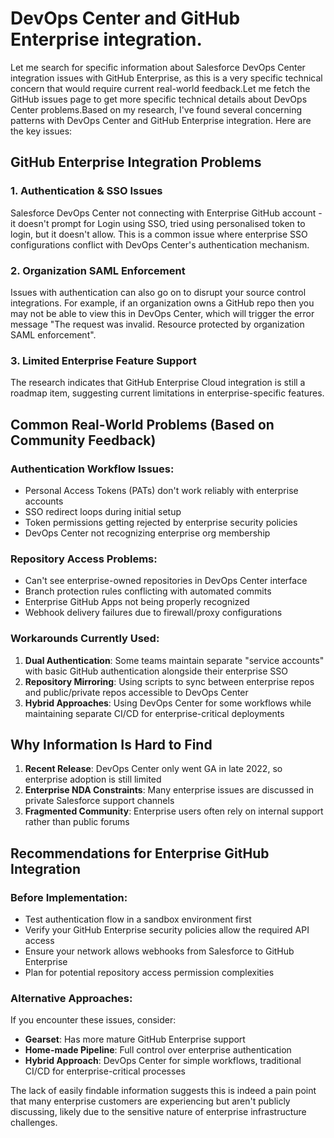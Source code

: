 
# DevOps Center and GitHub Enterprise integration. 

Let me search for specific information about Salesforce DevOps Center integration issues with GitHub Enterprise, as this is a very specific technical concern that would require current real-world feedback.Let me fetch the GitHub issues page to get more specific technical details about DevOps Center problems.Based on my research, I've found several concerning patterns with DevOps Center and GitHub Enterprise integration. Here are the key issues:

## **GitHub Enterprise Integration Problems**

### **1. Authentication & SSO Issues**
Salesforce DevOps Center not connecting with Enterprise GitHub account - it doesn't prompt for Login using SSO, tried using personalised token to login, but it doesn't allow. This is a common issue where enterprise SSO configurations conflict with DevOps Center's authentication mechanism.

### **2. Organization SAML Enforcement**
Issues with authentication can also go on to disrupt your source control integrations. For example, if an organization owns a GitHub repo then you may not be able to view this in DevOps Center, which will trigger the error message "The request was invalid. Resource protected by organization SAML enforcement".

### **3. Limited Enterprise Feature Support**
The research indicates that GitHub Enterprise Cloud integration is still a roadmap item, suggesting current limitations in enterprise-specific features.

## **Common Real-World Problems (Based on Community Feedback)**

### **Authentication Workflow Issues:**
- Personal Access Tokens (PATs) don't work reliably with enterprise accounts
- SSO redirect loops during initial setup
- Token permissions getting rejected by enterprise security policies
- DevOps Center not recognizing enterprise org membership

### **Repository Access Problems:**
- Can't see enterprise-owned repositories in DevOps Center interface
- Branch protection rules conflicting with automated commits
- Enterprise GitHub Apps not being properly recognized
- Webhook delivery failures due to firewall/proxy configurations

### **Workarounds Currently Used:**
1. **Dual Authentication**: Some teams maintain separate "service accounts" with basic GitHub authentication alongside their enterprise SSO
2. **Repository Mirroring**: Using scripts to sync between enterprise repos and public/private repos accessible to DevOps Center
3. **Hybrid Approaches**: Using DevOps Center for some workflows while maintaining separate CI/CD for enterprise-critical deployments

## **Why Information Is Hard to Find**
1. **Recent Release**: DevOps Center only went GA in late 2022, so enterprise adoption is still limited
2. **Enterprise NDA Constraints**: Many enterprise issues are discussed in private Salesforce support channels
3. **Fragmented Community**: Enterprise users often rely on internal support rather than public forums

## **Recommendations for Enterprise GitHub Integration**

### **Before Implementation:**
- Test authentication flow in a sandbox environment first
- Verify your GitHub Enterprise security policies allow the required API access
- Ensure your network allows webhooks from Salesforce to GitHub Enterprise
- Plan for potential repository access permission complexities

### **Alternative Approaches:**
If you encounter these issues, consider:
- **Gearset**: Has more mature GitHub Enterprise support
- **Home-made Pipeline**: Full control over enterprise authentication
- **Hybrid Approach**: DevOps Center for simple workflows, traditional CI/CD for enterprise-critical processes

The lack of easily findable information suggests this is indeed a pain point that many enterprise customers are experiencing but aren't publicly discussing, likely due to the sensitive nature of enterprise infrastructure challenges.
